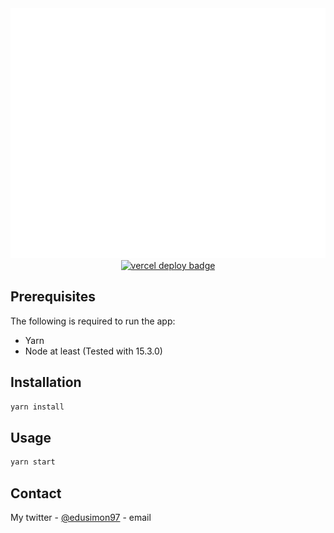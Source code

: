     

<div align="center">
	<a href="trellact.vercel.app">
		<img src="header.svg" width="800" height="400" alt="Click to access the demo">
	</a> 
    <a href="http://therealsujitk-vercel-badge.vercel.app/?app=therealsujitk-vercel-badge">
    <img src="http://therealsujitk-vercel-badge.vercel.app/?app=therealsujitk-vercel-badge"
        alt="vercel deploy badge"></a>
</div>


## Prerequisites

The following is required to run the app:
- Yarn
- Node at least (Tested with 15.3.0)

## Installation

```sh
yarn install
```

## Usage

```sh
yarn start
```

## Contact

My twitter - [@edusimon97](https://twitter.com/edusimon97) - email